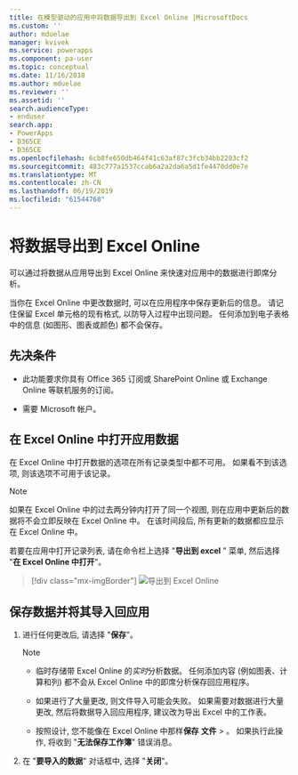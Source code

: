 ```yaml
---
title: 在模型驱动的应用中将数据导出到 Excel Online |MicrosoftDocs
ms.custom: ''
author: mduelae
manager: kvivek
ms.service: powerapps
ms.component: pa-user
ms.topic: conceptual
ms.date: 11/16/2018
ms.author: mduelae
ms.reviewer: ''
ms.assetid: ''
search.audienceType:
- enduser
search.app:
- PowerApps
- D365CE
- D365CE
ms.openlocfilehash: 6cb8fe650db464f41c63af87c3fcb34bb2203cf2
ms.sourcegitcommit: 483c777a1537ccab6a2a2da6a5d1fe4470dd0e7e
ms.translationtype: MT
ms.contentlocale: zh-CN
ms.lasthandoff: 06/19/2019
ms.locfileid: "61544768"
---
```

# <a name="export-your-data-to-excel-online"></a>将数据导出到 Excel Online 

可以通过将数据从应用导出到 Excel Online 来快速对应用中的数据进行即席分析。
  
当你在 Excel Online 中更改数据时, 可以在应用程序中保存更新后的信息。 请记住保留 Excel 单元格的现有格式, 以防导入过程中出现问题。 任何添加到电子表格中的信息 (如图形、图表或颜色) 都不会保存。  
  
## <a name="prerequisites"></a>先决条件  
  
- 此功能要求你具有 Office 365 订阅或 SharePoint Online 或 Exchange Online 等联机服务的订阅。
  
- 需要 Microsoft 帐户。    
  
## <a name="open-app-data-in-excel-online"></a>在 Excel Online 中打开应用数据  

在 Excel Online 中打开数据的选项在所有记录类型中都不可用。 如果看不到该选项, 则该选项不可用于该记录。  
  
> [!NOTE]
> 如果在 Excel Online 中的过去两分钟内打开了同一个视图, 则在应用中更新后的数据将不会立即反映在 Excel Online 中。 在该时间段后, 所有更新的数据都应显示在 Excel Online 中。
  
若要在应用中打开记录列表, 请在命令栏上选择 "**导出到 excel** " 菜单, 然后选择 "**在 Excel Online 中打开**"。 

> [!div class="mx-imgBorder"] 
> ![导出到 Excel Online](media/exportexcelonline.png "导出到 Excel Online")  

  
## <a name="save-your-data-and-import-it-back-to-the-app"></a>保存数据并将其导入回应用  
  
1. 进行任何更改后, 请选择 "**保存**"。  
  
   > [!NOTE]
   > - 临时存储带 Excel Online 的*实时*分析数据。 任何添加内容 (例如图表、计算和列) 都不会从 Excel Online 中的即席分析保存回应用程序。  
   > 
   > - 如果进行了大量更改, 则文件导入可能会失败。 如果需要对数据进行大量更改, 然后将数据导入回应用程序, 建议改为导出 Excel 中的工作表。  
   > 
   > - 按照设计, 您不能像在 Excel Online 中那样**保存** **文件** > 。 如果执行此操作, 将收到 "**无法保存工作簿**" 错误消息。   
2. 在 "**要导入的数据**" 对话框中, 选择 "**关闭**"。  
  

  

 
